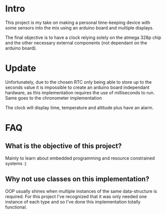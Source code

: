 # Intro 
This project is my take on making a personal time-keeping device with some sensors into the mix using an arduino board and multiple displays.

The final objective is to have a clock relying solely on the atmega 328p chip and the other necessary external components (not dependant on the arduino board).
# Update
Unfortunately, due to the chosen RTC only being able to store up to the seconds value it is impossible to create an arduino board independant hardware, as this implementation requires the use of milliseconds to run. Same goes to the chronometer implementation

The clock will display time, temperature and altitude plus have an alarm.


# FAQ
## What is the objective of this project?
Mainly to learn about embedded programming and resource constrained systems :)

## Why not use classes on this implementation?
OOP usually shines when multiple instances of the same data-structure is required. For this project I've recognized that it was only needed one instance of each type and so I've done this implementation totally functional.

